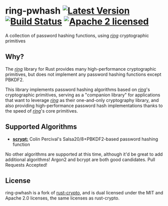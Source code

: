 # ring-pwhash [![Latest Version][crate-image]][crate-link] [![Build Status][build-image]][build-link] [![Apache 2 licensed][license-image]][license-link]

[crate-image]: https://img.shields.io/crates/v/ring-pwhash.svg
[crate-link]: https://crates.io/crates/ring-pwhash
[build-image]: https://travis-ci.org/cryptosphere/ring-pwhash.svg?branch=master
[build-link]: https://travis-ci.org/cryptosphere/ring-pwhash
[license-image]: https://img.shields.io/badge/license-MIT-blue.svg
[license-link]: https://github.com/cryptosphere/ring-pwhash/blob/master/LICENSE

A collection of password hashing functions, using [*ring*][ring] cryptographic primitives

## Why?

The [*ring*][ring] library for Rust provides many high-performance cryptographic primitives,
but does not implement any password hashing functions except PBKDF2.

This library implements password hashing algorithms based on [*ring*][ring]'s cryptographic
primitives, serving as a "companion library" for applications that want to leverage
[*ring*][ring] as their one-and-only cryptography library, and also providing high-performance
password hash implementations thanks to the speed of [*ring*][ring]'s core primitives.

## Supported Algorithms

* [**scrypt:**][scrypt] Colin Percival's Salsa20/8+PBKDF2-based password hashing function

No other algorithms are supported at this time, although it'd be great to add additional algorithms!
Argon2 and bcrypt are both good candidates. Pull Requests Accepted!

## License

ring-pwhash is a fork of [rust-crypto], and is dual licensed under the MIT and
Apache 2.0 licenses, the same licenses as rust-crypto.

[ring]: https://github.com/briansmith/ring
[scrypt]: https://www.rfc-editor.org/rfc/rfc7914.txt
[rust-crypto]: https://github.com/DaGenix/rust-crypto
